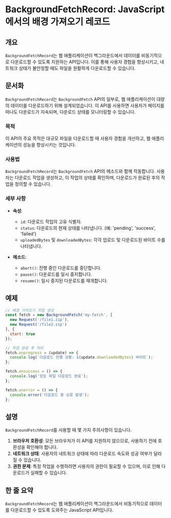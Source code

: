 <!--
Meta Description: # BackgroundFetchRecord: JavaScript에서의 배경 가져오기 레코드 ## 개요 `BackgroundFetchRecord`는 웹 애플리케이션이 백그라운드에서 데이터를 비동기적으로 다운로드할 수 있도록 지원하는 API입니다. 이를 통해 사용자 경험을...
Meta Keywords: 다운로드, backgroundfetchrecord, 있습니다, fetch, 다운로드할
-->

# BackgroundFetchRecord: JavaScript에서의 배경 가져오기 레코드

## 개요
`BackgroundFetchRecord`는 웹 애플리케이션이 백그라운드에서 데이터를 비동기적으로 다운로드할 수 있도록 지원하는 API입니다. 이를 통해 사용자 경험을 향상시키고, 네트워크 상태가 불안정할 때도 파일을 원활하게 다운로드할 수 있습니다.

## 문서화
`BackgroundFetchRecord`는 `BackgroundFetch` API의 일부로, 웹 애플리케이션이 대량의 데이터를 다운로드하기 위해 설계되었습니다. 이 API를 사용하면 사용자가 페이지를 떠나도 다운로드가 지속되며, 다운로드 상태를 모니터링할 수 있습니다.

### 목적
이 API의 주요 목적은 대규모 파일을 다운로드할 때 사용자 경험을 개선하고, 웹 애플리케이션의 성능을 향상시키는 것입니다.

### 사용법
`BackgroundFetchRecord`는 `BackgroundFetch` API의 메소드와 함께 작동합니다. 사용자는 다운로드 작업을 생성하고, 이 작업의 상태를 확인하며, 다운로드가 완료된 후의 작업을 정의할 수 있습니다.

### 세부 사항
- **속성**:
  - `id`: 다운로드 작업의 고유 식별자.
  - `status`: 다운로드의 현재 상태를 나타냅니다. (예: 'pending', 'success', 'failed')
  - `uploadedBytes` 및 `downloadedBytes`: 각각 업로드 및 다운로드된 바이트 수를 나타냅니다.
  
- **메소드**:
  - `abort()`: 진행 중인 다운로드를 중단합니다.
  - `pause()`: 다운로드를 일시 중지합니다.
  - `resume()`: 일시 중지된 다운로드를 재개합니다.

## 예제
```javascript
// 배경 가져오기 작업 생성
const fetch = new BackgroundFetch('my-fetch', [
  new Request('/file1.zip'),
  new Request('/file2.zip')
], {
  start: true
});

// 작업 완료 후 처리
fetch.onprogress = (update) => {
  console.log(`다운로드 진행 상황: ${update.downloadedBytes} 바이트`);
};

fetch.onsuccess = () => {
  console.log('모든 파일 다운로드 완료');
};

fetch.onerror = () => {
  console.error('다운로드 중 오류 발생');
};
```

## 설명
`BackgroundFetchRecord`를 사용할 때 몇 가지 주의사항이 있습니다. 

1. **브라우저 호환성**: 모든 브라우저가 이 API를 지원하지 않으므로, 사용하기 전에 호환성을 확인해야 합니다.
2. **네트워크 상태**: 사용자의 네트워크 상태에 따라 다운로드 속도와 성공 여부가 달라질 수 있습니다.
3. **권한 문제**: 특정 작업을 수행하려면 사용자의 권한이 필요할 수 있으며, 이로 인해 다운로드가 실패할 수 있습니다.

## 한 줄 요약
`BackgroundFetchRecord`는 웹 애플리케이션이 백그라운드에서 비동기적으로 데이터를 다운로드할 수 있도록 도와주는 JavaScript API입니다.